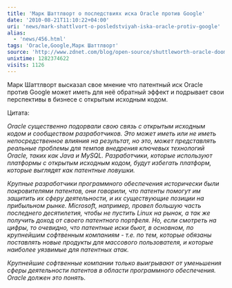 ```yaml
---
title: 'Марк Шаттлворт о последствиях иска Oracle против Google'
date: '2010-08-21T11:10:22+04:00'
uri: 'news/mark-shattlvort-o-posledstviyah-iska-oracle-protiv-google'
alias: 
  - 'news/456.html'
tags: 'Oracle,Google,Марк Шаттлворт'
source: 'http://www.zdnet.com/blog/open-source/shuttleworth-oracle-dooms-its-prospects-in-open-source-business/7181'
unixtime: 1282374622
visits: 1126
---
```

Марк Шаттлворт высказал свое мнение что патентный иск Oracle против Google может иметь для неё обратный эффект и подрывает свои перспективы в бизнесе с открытым исходным кодом.

Цитата:

*Oracle существенно подорвали свою связь с открытым исходным кодом и сообществом разработчиков. Это может иметь или не иметь непосредственное влияния на результат, но это, может представлять реальные проблемы для темпов внедрения ключевых технологий Oracle, таких как Java и MySQL. Разработчики, которые используют платформы с открытым исходным кодом,  будут избегать платформ, которые выглядят как патентные ловушки.* 

*Крупные разработчики программного обеспечения исторически были покровителями патентов, они говорили, что патенты помогут им защитить их сферу деятельности, и их существующие позиции на прибыльном рынке. Microsoft, например, провел большую часть последнего десятилетия, чтобы не пустить Linux на рынок, а так же получить доход от своего патентного портфеля. Но, если смотреть на цифры, то очевидно, что патентные иски бьют, в основном, по крупнейшим софтвенным компаниям - т.е.  по тем, которые обязаны поставлять новые продукты для массового пользователя, и которые наиболее уязвимые для патентных атак.* 

*Крупнейшие софтвенные компании только выигрывают от уменьшения сферы деятельности патентов в области программного обеспечения. Oracle должен это понять.*
